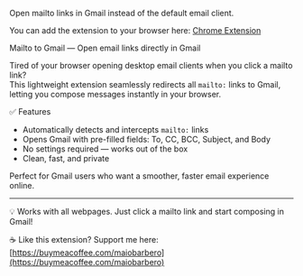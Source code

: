 Open mailto links in Gmail instead of the default email client.

You can add the extension to your browser here: [Chrome Extension](https://chromewebstore.google.com/detail/mailto-to-gmail-in-browse/cknmfkdcimphecmgccililopdpkefdob)

Mailto to Gmail — Open email links directly in Gmail

Tired of your browser opening desktop email clients when you click a mailto link?  
This lightweight extension seamlessly redirects all `mailto:` links to Gmail, letting you compose messages instantly in your browser.

✅ Features
- Automatically detects and intercepts `mailto:` links
- Opens Gmail with pre-filled fields: To, CC, BCC, Subject, and Body
- No settings required — works out of the box
- Clean, fast, and private

Perfect for Gmail users who want a smoother, faster email experience online.

---

💡 Works with all webpages. Just click a mailto link and start composing in Gmail!

☕ Like this extension? Support me here: [https://buymeacoffee.com/maiobarbero](https://buymeacoffee.com/maiobarbero)
